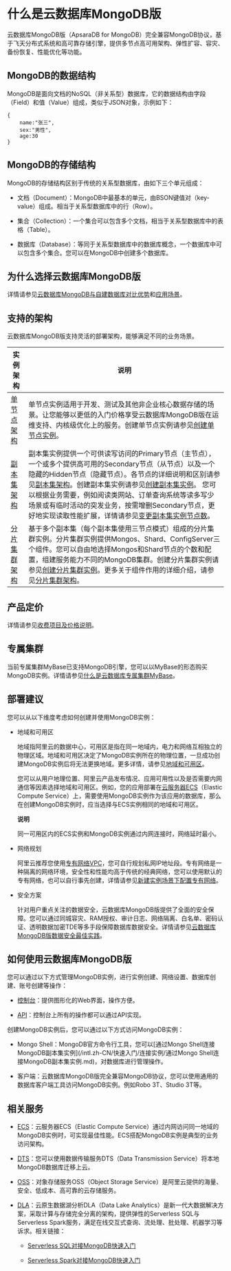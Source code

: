 什么是云数据库MongoDB版 
====================================

云数据库MongoDB版（ApsaraDB for MongoDB）完全兼容MongoDB协议，基于飞天分布式系统和高可靠存储引擎，提供多节点高可用架构、弹性扩容、容灾、备份恢复、性能优化等功能。

MongoDB的数据结构 
---------------------------------

MongoDB是面向文档的NoSQL（非关系型）数据库，它的数据结构由字段（Field）和值（Value）组成，类似于JSON对象，示例如下：



    {
        name:"张三",
        sex:"男性",
        age:30
    }



MongoDB的存储结构 
---------------------------------

MongoDB的存储结构区别于传统的关系型数据库，由如下三个单元组成：



* 文档（Document）：MongoDB中最基本的单元，由BSON键值对（key-value）组成。相当于关系型数据库中的行（Row）。

  

* 集合（Collection）：一个集合可以包含多个文档，相当于关系型数据库中的表格（Table）。

  

* 数据库（Database）：等同于关系型数据库中的数据库概念，一个数据库中可以包含多个集合。您可以在MongoDB中创建多个数据库。

  




为什么选择云数据库MongoDB版 
--------------------------------------

详情请参见[云数据库MongoDB与自建数据库对比优势](/intl.zh-CN/产品简介/云数据库MongoDB与自建数据库对比优势.md)和[应用场景](/intl.zh-CN/产品简介/应用场景.md)。

支持的架构 
--------------------------

云数据库MongoDB版支持灵活的部署架构，能够满足不同的业务场景。


|                             实例架构                             |                                                                                                                                                                                                      说明                                                                                                                                                                                                      |
|--------------------------------------------------------------|--------------------------------------------------------------------------------------------------------------------------------------------------------------------------------------------------------------------------------------------------------------------------------------------------------------------------------------------------------------------------------------------------------------|
| [单节点架构](/intl.zh-CN/产品简介/系统架构/单节点架构.md)   | 单节点实例适用于开发、测试及其他非企业核心数据存储的场景。让您能够以更低的入门价格享受云数据库MongoDB版在运维支持、内核级优化上的服务。创建单节点实例请参见[创建单节点实例](/intl.zh-CN/快速入门/创建实例/创建单节点实例.md)。                                                                                                                                                                                                                                                             |
| [副本集架构](/intl.zh-CN/产品简介/系统架构/副本集架构.md)   | 副本集实例提供一个可供读写访问的Primary节点（主节点），一个或多个提供高可用的Secondary节点（从节点）以及一个隐藏的Hidden节点（隐藏节点）。各节点的详细说明和区别请参见[副本集架构](/intl.zh-CN/产品简介/系统架构/副本集架构.md)。创建副本集实例请参见[创建副本集实例](/intl.zh-CN/快速入门/创建实例/创建副本集实例.md)。 您可以根据业务需要，例如阅读类网站、订单查询系统等读多写少场景或有临时活动的突发业务，按需增删Secondary节点，更好地实现读取性能扩展，详情请参见[变更副本集实例节点数](/intl.zh-CN/用户指南/实例管理/变更实例配置/变更副本集实例节点数.md)。 |
| [分片集群架构](/intl.zh-CN/产品简介/系统架构/分片集群架构.md) | 基于多个副本集（每个副本集使用三节点模式）组成的分片集群实例。分片集群实例提供Mongos、Shard、ConfigServer三个组件。您可以自由地选择Mongos和Shard节点的个数和配置，组建服务能力不同的MongoDB集群。创建分片集群实例请参见[创建分片集群实例](/intl.zh-CN/快速入门/创建实例/创建分片集群实例.md)。更多关于组件作用的详细介绍，请参见[分片集群架构](/intl.zh-CN/产品简介/系统架构/分片集群架构.md)。                                                                                                                              |



产品定价 
-------------------------

详情请参见[收费项目及价格说明](/intl.zh-CN/产品定价/收费项目及价格说明.md)。

专属集群 
-------------------------

当前专属集群MyBase已支持MongoDB引擎，您可以以MyBase的形态购买MongoDB实例。详情请参见[什么是云数据库专属集群MyBase]()。

部署建议 
-------------------------

您可以从以下维度考虑如何创建并使用MongoDB实例：

* 地域和可用区 

  地域指阿里云的数据中心，可用区是指在同一地域内，电力和网络互相独立的物理区域。地域和可用区决定了MongoDB实例所在的物理位置，一旦成功创建MongoDB实例后将无法更换地域。更多详情，请参见[地域和可用区](~~40654~~)。

  您可以从用户地理位置、阿里云产品发布情况、应用可用性以及是否需要内网通信等因素选择地域和可用区。例如，您的应用部署在[云服务器ECS](~~25367~~)（Elastic Compute Service）上，需要使用MongoDB实例作为该应用的数据库，那么在创建MongoDB实例时，应当选择与ECS实例相同的地域和可用区。 

  
  **说明**

  同一可用区内的ECS实例和MongoDB实例通过内网连接时，网络延时最小。

  

* 网络规划 

  阿里云推荐您使用[专有网络VPC](~~34217~~)，您可自行规划私网IP地址段。专有网络是一种隔离的网络环境，安全性和性能均高于传统的经典网络，您可以使用默认的专有网络，也可以自行事先创建，详情请参见[新建实例场景下配置专有网络](/intl.zh-CN/用户指南/管理网络连接/新建实例场景下配置专有网络.md)。
  

* 安全方案 

  针对用户重点关注的数据安全，云数据库MongoDB版提供了全面的安全保障。您可以通过同城容灾、RAM授权、审计日志、网络隔离、白名单、密码认证、透明数据加密TDE等多手段保障数据库数据安全。详情请参见[云数据库MongoDB版数据安全最佳实践](/intl.zh-CN/最佳实践/云数据库MongoDB版数据安全最佳实践.md)。
  




如何使用云数据库MongoDB版 
-------------------------------------

您可以通过以下方式管理MongoDB实例，进行实例创建、网络设置、数据库创建、账号创建等操作：

* [控制台](https://mongodb.console.aliyun.com/)：提供图形化的Web界面，操作方便。

  

* [API](/intl.zh-CN/API参考/API概览.md)：控制台上所有的操作都可以通过API实现。

  




创建MongoDB实例后，您可以通过以下方式访问MongoDB实例：

* Mongo Shell：MongoDB官方命令行工具，您可以[通过Mongo Shell连接MongoDB副本集实例](/intl.zh-CN/快速入门/连接实例/通过Mongo Shell连接MongoDB副本集实例.md)，对数据库进行管理操作。

  

* 客户端：云数据库MongoDB版完全兼容MongoDB协议，您可以使用通用的数据库客户端工具访问MongoDB实例。例如Robo 3T、Studio 3T等。

  




相关服务 
-------------------------

* [ECS](~~25367~~)：云服务器ECS（Elastic Compute Service）通过内网访问同一地域的MongoDB实例时，可实现最佳性能。ECS搭配MongoDB实例是典型的业务访问架构。

  

* [DTS]()：您可以使用数据传输服务DTS（Data Transmission Service）将本地MongoDB数据库迁移上云。

  

* [OSS](~~31817~~)：对象存储服务OSS（Object Storage Service）是阿里云提供的海量、安全、低成本、高可靠的云存储服务。

  




<!-- -->

* [DLA]()：云原生数据湖分析DLA（Data Lake Analytics）是新一代大数据解决方案，采取计算与存储完全分离的架构，提供弹性的Serverless SQL与Serverless Spark服务，满足在线交互式查询、流处理、批处理、机器学习等诉求。相关链接：

  * [Serverless SQL对接MongoDB快速入门]()

    
  
  * [Serverless Spark对接MongoDB快速入门]()

    
  

  




<!-- -->


